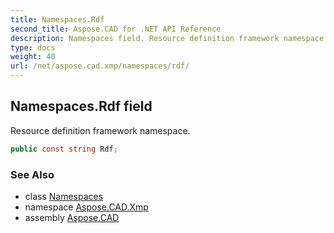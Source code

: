 ```yaml
---
title: Namespaces.Rdf
second_title: Aspose.CAD for .NET API Reference
description: Namespaces field. Resource definition framework namespace
type: docs
weight: 40
url: /net/aspose.cad.xmp/namespaces/rdf/
---
```

## Namespaces.Rdf field

Resource definition framework namespace.

```csharp
public const string Rdf;
```

### See Also

* class [Namespaces](../)
* namespace [Aspose.CAD.Xmp](../../../aspose.cad.xmp/)
* assembly [Aspose.CAD](../../../)



